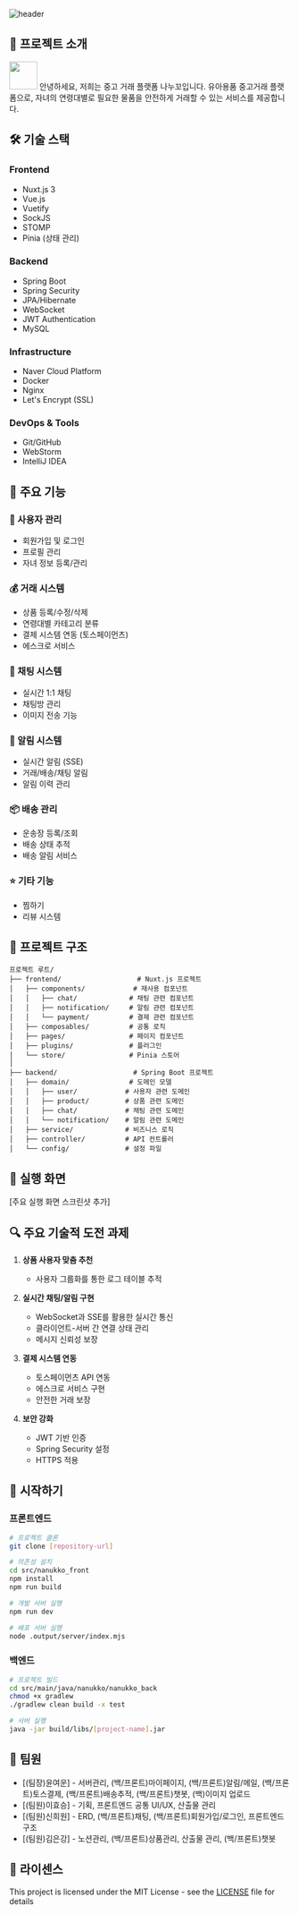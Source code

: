 ![header](https://capsule-render.vercel.app/api?type=wave&color=gradient&height=300&section=header&text=나누꼬%20프로젝트&fontSize=40)

## 📌 프로젝트 소개
<img src="프로젝트로고" width="50" height="50"/> 안녕하세요, 저희는 중고 거래 플랫폼 나누꼬입니다.
유아용품 중고거래 플랫폼으로, 자녀의 연령대별로 필요한 물품을 안전하게 거래할 수 있는 서비스를 제공합니다.

## 🛠 기술 스택
### Frontend
- Nuxt.js 3
- Vue.js
- Vuetify
- SockJS
- STOMP
- Pinia (상태 관리)

### Backend
- Spring Boot
- Spring Security
- JPA/Hibernate
- WebSocket
- JWT Authentication
- MySQL

### Infrastructure
- Naver Cloud Platform
- Docker
- Nginx
- Let's Encrypt (SSL)

### DevOps & Tools
- Git/GitHub
- WebStorm
- IntelliJ IDEA

## 🚀 주요 기능

### 👥 사용자 관리
- 회원가입 및 로그인
- 프로필 관리
- 자녀 정보 등록/관리

### 💰 거래 시스템
- 상품 등록/수정/삭제
- 연령대별 카테고리 분류
- 결제 시스템 연동 (토스페이먼츠)
- 에스크로 서비스

### 💬 채팅 시스템
- 실시간 1:1 채팅
- 채팅방 관리
- 이미지 전송 기능

### 🔔 알림 시스템
- 실시간 알림 (SSE)
- 거래/배송/채팅 알림
- 알림 이력 관리

### 📦 배송 관리
- 운송장 등록/조회
- 배송 상태 추적
- 배송 알림 서비스

### ⭐ 기타 기능
- 찜하기
- 리뷰 시스템

## 🔧 프로젝트 구조
```
프로젝트 루트/
├── frontend/                   # Nuxt.js 프로젝트
│   ├── components/            # 재사용 컴포넌트
│   │   ├── chat/             # 채팅 관련 컴포넌트
│   │   ├── notification/     # 알림 관련 컴포넌트
│   │   └── payment/          # 결제 관련 컴포넌트
│   ├── composables/          # 공통 로직
│   ├── pages/                # 페이지 컴포넌트
│   ├── plugins/              # 플러그인
│   └── store/                # Pinia 스토어
│
├── backend/                   # Spring Boot 프로젝트
│   ├── domain/               # 도메인 모델
│   │   ├── user/            # 사용자 관련 도메인
│   │   ├── product/         # 상품 관련 도메인
│   │   ├── chat/            # 채팅 관련 도메인
│   │   └── notification/    # 알림 관련 도메인
│   ├── service/             # 비즈니스 로직
│   ├── controller/          # API 컨트롤러
│   └── config/              # 설정 파일
```

## 📱 실행 화면
[주요 실행 화면 스크린샷 추가]

## 🔍 주요 기술적 도전 과제
1. **상품 사용자 맞춤 추천**
   - 사용자 그룹화를 통한 로그 테이블 추적

2. **실시간 채팅/알림 구현**
   - WebSocket과 SSE를 활용한 실시간 통신
   - 클라이언트-서버 간 연결 상태 관리
   - 메시지 신뢰성 보장

3. **결제 시스템 연동**
   - 토스페이먼츠 API 연동
   - 에스크로 서비스 구현
   - 안전한 거래 보장

4. **보안 강화**
   - JWT 기반 인증
   - Spring Security 설정
   - HTTPS 적용

## 🚀 시작하기

### 프론트엔드
```bash
# 프로젝트 클론
git clone [repository-url]

# 의존성 설치
cd src/nanukko_front
npm install
npm run build

# 개발 서버 실행
npm run dev

# 배포 서버 실행
node .output/server/index.mjs
```

### 백엔드
```bash
# 프로젝트 빌드
cd src/main/java/nanukko/nanukko_back
chmod +x gradlew
./gradlew clean build -x test

# 서버 실행
java -jar build/libs/[project-name].jar
```

## 👥 팀원
- [(팀장)윤여운] - 서버관리, (백/프론트)마이페이지, (백/프론트)알림/메일, (백/프론트)토스결제, (백/프론트)배송추적, (백/프론트)챗봇, (백)이미지 업로드
- [(팀원)이효승] - 기획, 프론트엔드 공통 UI/UX, 산출물 관리
- [(팀원)신희원] - ERD, (백/프론트)채팅, (백/프론트)회원가입/로그인, 프론트엔드 구조
- [(팀원)김은강] - 노션관리, (백/프론트)상품관리, 산출물 관리, (백/프론트)챗봇

## 📜 라이센스
This project is licensed under the MIT License - see the [LICENSE](LICENSE) file for details
